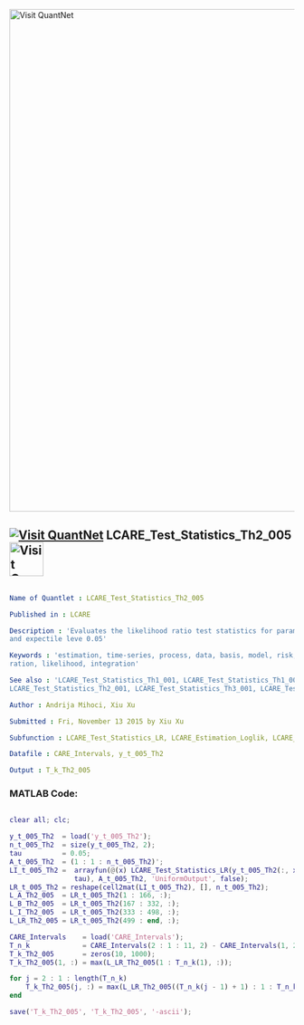 
[<img src="https://github.com/QuantLet/Styleguide-and-FAQ/blob/master/pictures/banner.png" width="888" alt="Visit QuantNet">](http://quantlet.de/)

## [<img src="https://github.com/QuantLet/Styleguide-and-FAQ/blob/master/pictures/qloqo.png" alt="Visit QuantNet">](http://quantlet.de/) **LCARE_Test_Statistics_Th2_005** [<img src="https://github.com/QuantLet/Styleguide-and-FAQ/blob/master/pictures/QN2.png" width="60" alt="Visit QuantNet 2.0">](http://quantlet.de/)

```yaml

Name of Quantlet : LCARE_Test_Statistics_Th2_005

Published in : LCARE

Description : 'Evaluates the likelihood ratio test statistics for parameter constellation theta2
and expectile leve 0.05'

Keywords : 'estimation, time-series, process, data, basis, model, risk, parameter, likelihood
ration, likelihood, integration'

See also : 'LCARE_Test_Statistics_Th1_001, LCARE_Test_Statistics_Th1_005,
LCARE_Test_Statistics_Th2_001, LCARE_Test_Statistics_Th3_001, LCARE_Test_Statistics_Th3_005'

Author : Andrija Mihoci, Xiu Xu

Submitted : Fri, November 13 2015 by Xiu Xu

Subfunction : LCARE_Test_Statistics_LR, LCARE_Estimation_Loglik, LCARE_Loglik

Datafile : CARE_Intervals, y_t_005_Th2

Output : T_k_Th2_005

```


### MATLAB Code:
```matlab

clear all; clc;

y_t_005_Th2  = load('y_t_005_Th2');  
n_t_005_Th2  = size(y_t_005_Th2, 2);
tau          = 0.05;
A_t_005_Th2  = (1 : 1 : n_t_005_Th2)';
LI_t_005_Th2 =  arrayfun(@(x) LCARE_Test_Statistics_LR(y_t_005_Th2(:, x), ...
                tau), A_t_005_Th2, 'UniformOutput', false);
LR_t_005_Th2 = reshape(cell2mat(LI_t_005_Th2), [], n_t_005_Th2);
L_A_Th2_005  = LR_t_005_Th2(1 : 166, :);
L_B_Th2_005  = LR_t_005_Th2(167 : 332, :);
L_I_Th2_005  = LR_t_005_Th2(333 : 498, :);
L_LR_Th2_005 = LR_t_005_Th2(499 : end, :);

CARE_Intervals    = load('CARE_Intervals');
T_n_k             = CARE_Intervals(2 : 1 : 11, 2) - CARE_Intervals(1, 2);
T_k_Th2_005       = zeros(10, 1000);
T_k_Th2_005(1, :) = max(L_LR_Th2_005(1 : T_n_k(1), :));

for j = 2 : 1 : length(T_n_k)    
    T_k_Th2_005(j, :) = max(L_LR_Th2_005((T_n_k(j - 1) + 1) : 1 : T_n_k(j), :));  
end

save('T_k_Th2_005', 'T_k_Th2_005', '-ascii');


```
